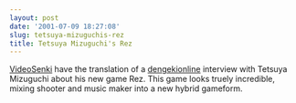 ```yaml
---
layout: post
date: '2001-07-09 18:27:08'
slug: tetsuya-mizuguchis-rez
title: Tetsuya Mizuguchi's Rez
---
```


[VideoSenki](http://www.video-senki.com/feat/rez/rez01.html) have the translation of a [dengekionline](http://www.dengekionline.com/soft/recommend/rez/rez01.html) interview with Tetsuya Mizuguchi about his new game Rez. This game looks truely incredible, mixing shooter and music maker into a new hybrid gameform. 